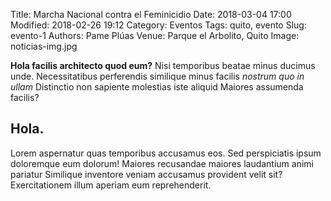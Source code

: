 Title: Marcha Nacional contra el Feminicidio
Date: 2018-03-04 17:00
Modified: 2018-02-26 19:12
Category: Eventos
Tags: quito, evento
Slug: evento-1
Authors: Pame Plúas
Venue:  Parque el Arbolito, Quito
Image: noticias-img.jpg

**Hola facilis architecto quod eum?** Nisi temporibus beatae minus ducimus unde. Necessitatibus perferendis similique minus facilis _nostrum quo in ullam_ Distinctio non sapiente molestias iste aliquid Maiores assumenda facilis?

## Hola.

Lorem aspernatur quas temporibus accusamus eos. Sed perspiciatis ipsum doloremque eum dolorum! Maiores recusandae maiores laudantium animi pariatur Similique inventore veniam accusamus provident velit sit? Exercitationem illum aperiam eum reprehenderit.
